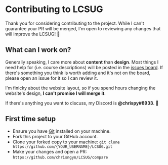 # Contributing to LCSUG
Thank you for considering contributing to the project. While I can't guarantee your PR will be merged, I'm open to reviewing any changes that will improve the LCSUG! :rocket:

## What can I work on?
Generally speaking, I care more about **content** than **design**. Most things I need help for (i.e. course descriptions) will be posted in the
[issues board](https://github.com/chrisngyn/LCSUG/issues). If there's something you think is worth adding and it's not on the board, please open
an issue for it so I can review it.
  
I'm finicky about the website layout, so if you spend hours changing the website's design, **I can't promise I will merge it**.  
  
If there's anything you want to discuss, my Discord is **@chrispy#8933**. :wave:

## First time setup
- Ensure you have [Git](https://git-scm.com/downloads) installed on your machine.
- Fork this project to your GitHub account.
- Clone your forked copy to your machine: `git clone https://github.com/{YOUR_USERNAME}/LCSUG.git`
- Make your changes and open a PR: `https://github.com/chrisngyn/LCSUG/compare`
